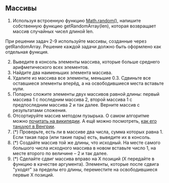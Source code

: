 ## Массивы

1. Используя встроенную функцию [Math.random()](https://developer.mozilla.org/en-US/docs/Web/JavaScript/Reference/Global_Objects/Math/random), напишите собственную функцию getRandomArray(len), которая возвращает массив случайных чисел длиной len.

При решении задач 2-9 используйте массивы, созданные через getRandomArray. Решение каждой задачи должно быть оформлено как отдельная функция.

2. Выведите в консоль элементы массива, которые больше среднего арифметического всех элементов.
3. Найдите два наименьших элемента массива.
4. Удалите из массива все элементы, меньшие 0.3. Сдвиньте все оставшиеся элементы вперёд, а на освободившиеся места вставьте нули.
5. Попарно сложите элементы двух массивов равной длины: первый массива 1 с последним массива 2, второй массива 1 с предпоследним массива 2 и так далее. Верните массив с результатами сложения.
6. Отсортируйте массив методом пузырька. О самом алгоритме можно [почитать на википедии](https://ru.wikipedia.org/wiki/%D0%A1%D0%BE%D1%80%D1%82%D0%B8%D1%80%D0%BE%D0%B2%D0%BA%D0%B0_%D0%BF%D1%83%D0%B7%D1%8B%D1%80%D1%8C%D0%BA%D0%BE%D0%BC). А ещё можно посмотреть, [как его танцуют в Венгрии](https://www.youtube.com/watch?v=lyZQPjUT5B4).
7. (*) Проверьте, есть ли в массиве два числа, сумма которых равна 1. Если такая пара (или такие пары) есть, выведите их в консоль.
8. (*) Создайте массив той же длины, что исходный. На месте самого большого числа исходного массива в новом вставьте число 1, на месте второго по величине – 2 и так далее.
9. (*) Сделайте сдвиг массива вправо на X позиций (X передайте в функцию в качестве аргумента). Элементы, которые после сдвига "уходят" за пределы его длины, переместите на освободившиеся первые Х позиций.